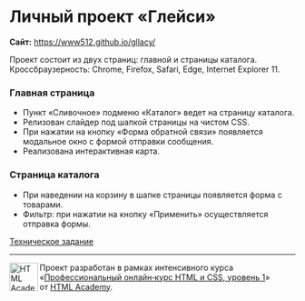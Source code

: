 # Личный проект «Глейси»

**Сайт:** https://www512.github.io/gllacy/


Проект состоит из двух страниц: главной и страницы каталога.  
Кроссбраузерность: Chrome, Firefox, Safari, Edge, Internet Explorer 11.

### Главная страница

- Пункт «Сливочное» подменю «Каталог» ведет на страницу каталога.
- Релизован слайдер под шапкой страницы на чистом CSS.
- При нажатии на кнопку «Форма обратной связи» появляется модальное окно с формой отправки сообщения.
- Реализована интерактивная карта.

### Страница каталога

- При наведении на корзину в шапке страницы появляется форма с товарами.
- Фильтр: при нажатии на кнопку «Применить» осуществляется отправка формы.

[Техническое задание](https://up.htmlacademy.ru/htmlcss/24/project/gllacy)

---
<a href="https://htmlacademy.ru"><img align="left" width="50" height="50" alt="HTML Academy" src="https://up.htmlacademy.ru/static/img/intensive/htmlcss/logo-for-github.svg"></a>

Проект разработан в рамках интенсивного курса «[Профессиональный онлайн‑курс HTML и CSS, уровень 1](https://htmlacademy.ru/intensive/htmlcss)» от [HTML Academy](https://htmlacademy.ru).
